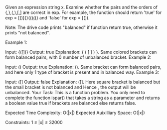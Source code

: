 Given an expression string x. Examine whether the pairs and the orders of {,},(,),[,] are correct in exp.
For example, the function should return 'true' for exp = [()]{}{[()()]()} and 'false' for exp = [(]).

Note: The drive code prints "balanced" if function return true, otherwise it prints "not balanced".

Example 1:

Input:
{([])}
Output: 
true
Explanation: 
{ ( [ ] ) }. Same colored brackets can form 
balanced pairs, with 0 number of 
unbalanced bracket.
Example 2:

Input: 
()
Output: 
true
Explanation: 
(). Same bracket can form balanced pairs, 
and here only 1 type of bracket is 
present and in balanced way.
Example 3:

Input: 
([]
Output: 
false
Explanation: 
([]. Here square bracket is balanced but 
the small bracket is not balanced and 
Hence , the output will be unbalanced.
Your Task:
This is a function problem. You only need to complete the function ispar() that takes a string as a parameter and returns a boolean value true if brackets are balanced else returns false.

Expected Time Complexity: O(|x|)
Expected Auixilliary Space: O(|x|)

Constraints:
1 ≤ |x| ≤ 32000